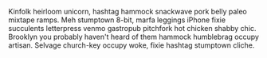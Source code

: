 Kinfolk heirloom unicorn, hashtag hammock snackwave pork belly paleo mixtape ramps. Meh stumptown 8-bit, marfa leggings iPhone fixie succulents letterpress venmo gastropub pitchfork hot chicken shabby chic. Brooklyn you probably haven't heard of them hammock humblebrag occupy artisan. Selvage church-key occupy woke, fixie hashtag stumptown cliche.